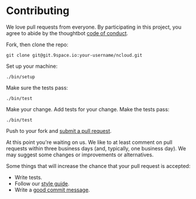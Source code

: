 # Contributing

We love pull requests from everyone. By participating in this project, you
agree to abide by the thoughtbot [code of conduct].

[code of conduct]: https://thoughtbot.com/open-source-code-of-conduct

Fork, then clone the repo:

    git clone git@git.9space.io:your-username/ncloud.git

Set up your machine:

    ./bin/setup

Make sure the tests pass:

    ./bin/test

Make your change. Add tests for your change. Make the tests pass:

    ./bin/test 

Push to your fork and [submit a pull request][pr].

[pr]: https://github.com/9space/ncloud/compare/

At this point you're waiting on us. We like to at least comment on pull requests
within three business days (and, typically, one business day). We may suggest
some changes or improvements or alternatives.

Some things that will increase the chance that your pull request is accepted:

* Write tests.
* Follow our [style guide][style].
* Write a [good commit message][commit].

[style]: https://github.com/thoughtbot/guides/tree/master/style
[commit]: http://tbaggery.com/2008/04/19/a-note-about-git-commit-messages.html
